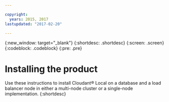 ```yaml
---

copyright:
  years: 2015, 2017
lastupdated: "2017-02-20"

---
```


{:new_window: target="_blank"}
{:shortdesc: .shortdesc}
{:screen: .screen}
{:codeblock: .codeblock}
{:pre: .pre}

# Installing the product

Use these instructions to install Cloudant&reg; Local on a database
and a load balancer node in either a multi-node cluster or a
single-node implementation.
{:shortdesc}
